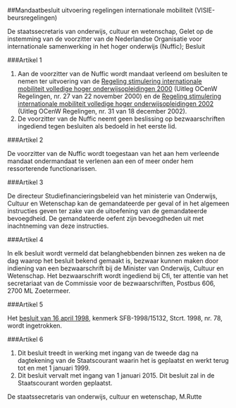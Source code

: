 <meta http-equiv='Content-Type' content='text/html; charset=utf-8' />

##Mandaatbesluit uitvoering regelingen internationale mobiliteit (VISIE-beursregelingen)

De staatssecretaris van onderwijs, cultuur en wetenschap,
Gelet op de instemming van de voorzitter van de Nederlandse Organisatie voor internationale samenwerking in het hoger onderwijs (Nuffic);
Besluit

###Artikel 1 

1. Aan de voorzitter van de Nuffic wordt mandaat verleend om besluiten te nemen ter uitvoering van de [Regeling stimulering internationale mobiliteit volledige hoger onderwijsopleidingen 2000](../../../../../../../../ministeriele-regeling/regeling/stimulering/internationale/mobiliteit/volledige/hoger/etc/BWBR0011760/README.md) (Uitleg OCenW Regelingen, nr. 27 van 22 november 2000) en de [Regeling stimulering internationale mobiliteit volledige hoger onderwijsopleidingen 2002](../../../../../../../../ministeriele-regeling/regeling/stimulering/internationale/mobiliteit/volledige/hoger/etc/BWBR0014391/README.md) (Uitleg OCenW Regelingen, nr. 31 van 18 december 2002).
2. De voorzitter van de Nuffic neemt geen beslissing op bezwaarschriften ingediend tegen besluiten als bedoeld in het eerste lid.

###Artikel 2 

De voorzitter van de Nuffic wordt toegestaan van het aan hem verleende mandaat ondermandaat te verlenen aan een of meer onder hem ressorterende functionarissen.

###Artikel 3 

De directeur Studiefinancieringsbeleid van het ministerie van Onderwijs, Cultuur en Wetenschap kan de gemandateerde per geval of in het algemeen instructies geven ter zake van de uitoefening van de gemandateerde bevoegdheid. De gemandateerde oefent zijn bevoegdheden uit met inachtneming van deze instructies.

###Artikel 4 

In elk besluit wordt vermeld dat belanghebbenden binnen zes weken na de dag waarop het besluit bekend gemaakt is, bezwaar kunnen maken door indiening van een bezwaarschrift bij de Minister van Onderwijs, Cultuur en Wetenschap. Het bezwaarschrift wordt ingediend bij Cfi, ter attentie van het secretariaat van de Commissie voor de bezwaarschriften, Postbus 606, 2700 ML Zoetermeer.

###Artikel 5 

Het [besluit van 16 april 1998](../../../../../../../../ministeriele-regeling/mandaatsbesluit/voor/uitvoering/zogenaamde/visie-regeling/door/nuffic/BWBR0009551/README.md), kenmerk SFB-1998/15132, Stcrt. 1998, nr. 78, wordt ingetrokken.

###Artikel 6 

1. Dit besluit treedt in werking met ingang van de tweede dag na dagtekening van de Staatscourant waarin het is geplaatst en werkt terug tot en met 1 januari 1999.
2. Dit besluit vervalt met ingang van 1 januari 2015.
Dit besluit zal in de Staatscourant worden geplaatst.

De 
staatssecretaris van onderwijs, cultuur en wetenschap, 
M.Rutte
